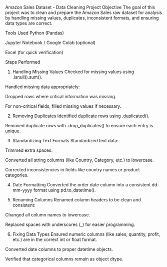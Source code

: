 Amazon Sales Dataset - Data Cleaning Project
Objective
The goal of this project was to clean and prepare the Amazon Sales raw dataset for analysis by handling missing values, duplicates, inconsistent formats, and ensuring data types are correct.

Tools Used
Python (Pandas)

Jupyter Notebook / Google Colab (optional)

Excel (for quick verification)

Steps Performed
1. Handling Missing Values
Checked for missing values using .isnull().sum().

Handled missing data appropriately:

Dropped rows where critical information was missing.

For non-critical fields, filled missing values if necessary.

2. Removing Duplicates
Identified duplicate rows using .duplicated().

Removed duplicate rows with .drop_duplicates() to ensure each entry is unique.

3. Standardizing Text Formats
Standardized text data:

Trimmed extra spaces.

Converted all string columns (like Country, Category, etc.) to lowercase.

Corrected inconsistencies in fields like country names or product categories.

4. Date Formatting
Converted the order date column into a consistent dd-mm-yyyy format using pd.to_datetime().

5. Renaming Columns
Renamed column headers to be clean and consistent:

Changed all column names to lowercase.

Replaced spaces with underscores (_) for easier programming.

6. Fixing Data Types
Ensured numeric columns (like sales, quantity, profit, etc.) are in the correct int or float format.

Converted date columns to proper datetime objects.

Verified that categorical columns remain as object dtype.
